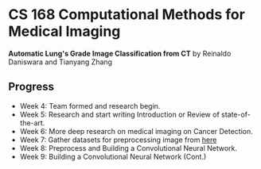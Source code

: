 
# CS 168 Computational Methods for Medical Imaging 

**Automatic Lung's Grade Image Classification from CT**
by Reinaldo Daniswara and Tianyang Zhang

## Progress

 - Week 4: Team formed and research begin.
 - Week 5: Research and start writing Introduction or Review of state-of-the-art.
 - Week 6: More deep research on medical imaging on Cancer Detection.
 - Week 7: Gather datasets for preprocessing image from [here](https://www.kaggle.com/c/data-science-bowl-2017/data)
 - Week 8: Preprocess and Building a Convolutional Neural Network.
 - Week 9: Building a Convolutional Neural Network (Cont.)  

